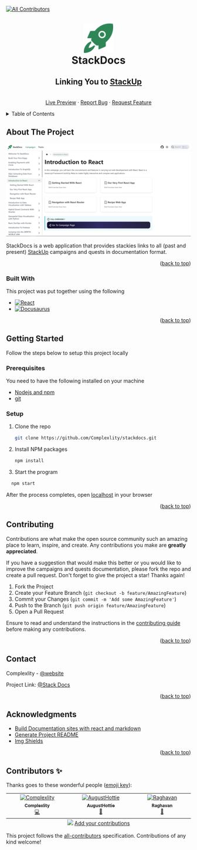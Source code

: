 <a name="readme-top"></a>
<!-- ALL-CONTRIBUTORS-BADGE:START - Do not remove or modify this section -->
[![All Contributors](https://img.shields.io/badge/all_contributors-3-orange.svg?style=flat-square)](#contributors-)
<!-- ALL-CONTRIBUTORS-BADGE:END -->
<!-- PROJECT LOGO -->
<br />
<div align="center">
  <a href="https://github.com/complexlity/stackdocs">
    <img src="static/img/logo.svg" alt="Logo" width="80" height="80">
  </a>

<!-- HEADER -->
  <h1 align="center" style="margin: 0">StackDocs</h1>
<h2 align="center">
    Linking You to <a href="https://app.stackup.dev" target="_blank">StackUp 
    <br />
    </h2>
    <br />
    <a href="https://stackdocs.netlify.app">Live Preview</a>
    ·
    <a href="https://github.com/Complexlity/stackdocs/issues">Report Bug</a>
    ·
    <a href="https://github.com/Complexlity/stackdocs/issues">Request Feature</a>
  </p>
</div>

<!-- TABLE OF CONTENTS -->
<details>
  <summary>Table of Contents</summary>
  <ol>
    <li>
      <a href="#about-the-project">About The Project</a>
      <ul>
        <li><a href="#built-with">Built With</a></li>
      </ul>
    </li>
    <li>
      <a href="#getting-started">Getting Started</a>
      <ul>
        <li><a href="#prerequisites">Prerequisites</a></li>
        <li><a href="#setup">Setup</a></li>
      </ul>
    </li>
    <li><a href="#contributing">Contributing</a></li>
    <li><a href="#contact">Contact</a></li>
    <li><a href="#acknowledgments">Acknowledgments</a></li>
  </ol>
</details>

## About The Project

[![StackDocs Screen Shot][product-screenshot]](https://stackdocs.netlify.app)

StackDocs is a web application that provides stackies links to all (past and present) [StackUp](https://app.stackup.dev/) campaigns and quests in documentation format.

<p align="right">(<a href="#readme-top">back to top</a>)</p>

### Built With

This project was put together using the following

- [![React][react.js]][react-url]
- [![Docusaurus][docusaurus]][docusaurus-url]

<p align="right">(<a href="#readme-top">back to top</a>)</p>

## Getting Started

Follow the steps below to setup this project locally

### Prerequisites

You need to have the following installed on your machine

- [Nodejs and npm](https://docs.npmjs.com/downloading-and-installing-node-js-and-npm)
- [git](https://git-scm.com/downloads)

### Setup

1. Clone the repo
   ```sh
   git clone https://github.com/Complexlity/stackdocs.git
   ```
2. Install NPM packages
   ```sh
   npm install
   ```
3. Start the program

```sh
  npm start
```

After the process completes, open [localhost](http://localhost:3000) in your browser

<p align="right">(<a href="#readme-top">back to top</a>)</p>

## Contributing

Contributions are what make the open source community such an amazing place to learn, inspire, and create. Any contributions you make are **greatly appreciated**.

If you have a suggestion that would make this better or you would like to improve the campaigns and quests documentation, please fork the repo and create a pull request. Don't forget to give the project a star! Thanks again!

1. Fork the Project
2. Create your Feature Branch (`git checkout -b feature/AmazingFeature`)
3. Commit your Changes (`git commit -m 'Add some AmazingFeature'`)
4. Push to the Branch (`git push origin feature/AmazingFeature`)
5. Open a Pull Request

Ensure to read and understand the instructions in the [contributing guide](/CONTRIBUTING.md) before making any contributions.

<p align="right">(<a href="#readme-top">back to top</a>)</p>

## Contact

Complexlity - [@website](https://complexlity-personal-portfolio/netlify.app#contact/)

Project Link: [@Stack Docs](https://github.com/Complexlity/stackdocs)

<p align="right">(<a href="#readme-top">back to top</a>)</p>

## Acknowledgments

- [Build Documentation sites with react and markdown](https://docusaurus.io)
- [Generate Project README ](https://github.com/othneildrew/Best-README-Template)
- [Img Shields](https://shields.io)

<p align="right">(<a href="#readme-top">back to top</a>)</p>

<!-- MARKDOWN LINKS & IMAGES -->
<!-- https://www.markdownguide.org/basic-syntax/#reference-style-links -->


[product-screenshot]: static/img/project-screenshot.png
[docusaurus]: https://img.shields.io/badge/Docusaurus-2e8555?style=for-the-badge&logo=docsdotrs&logoColor=white
[docusaurus-url]: https://docusaurus.io/
[react.js]: https://img.shields.io/badge/React-20232A?style=for-the-badge&logo=react&logoColor=61DAFB
[react-url]: https://reactjs.org/


## Contributors ✨

Thanks goes to these wonderful people ([emoji key](https://allcontributors.org/docs/en/emoji-key)):

<!-- ALL-CONTRIBUTORS-LIST:START - Do not remove or modify this section -->
<!-- prettier-ignore-start -->
<!-- markdownlint-disable -->
<table>
  <tbody>
    <tr>
      <td align="center" valign="top" width="14.28%"><a href="https://github.com/Complexlity"><img src="https://avatars.githubusercontent.com/u/105590967?v=4?s=100" width="100px;" alt="Complexlity"/><br /><sub><b>Complexlity</b></sub></a><br /><a href="https://github.com/Complexlity/stackdocs/commits?author=Complexlity" title="Code">💻</a></td>
      <td align="center" valign="top" width="14.28%"><a href="https://github.com/AugustHottie"><img src="https://avatars.githubusercontent.com/u/96122635?v=4?s=100" width="100px;" alt="AugustHottie"/><br /><sub><b>AugustHottie</b></sub></a><br /><a href="https://github.com/Complexlity/stackdocs/commits?author=AugustHottie" title="Documentation">📖</a></td>
      <td align="center" valign="top" width="14.28%"><a href="https://github.com/raghavan21"><img src="https://avatars.githubusercontent.com/u/66511693?v=4?s=100" width="100px;" alt="Raghavan"/><br /><sub><b>Raghavan</b></sub></a><br /><a href="https://github.com/Complexlity/stackdocs/commits?author=raghavan21" title="Documentation">📖</a></td>
    </tr>
  </tbody>
  <tfoot>
    <tr>
      <td align="center" size="13px" colspan="7">
        <img src="https://raw.githubusercontent.com/all-contributors/all-contributors-cli/1b8533af435da9854653492b1327a23a4dbd0a10/assets/logo-small.svg">
          <a href="https://all-contributors.js.org/docs/en/bot/usage">Add your contributions</a>
        </img>
      </td>
    </tr>
  </tfoot>
</table>

<!-- markdownlint-restore -->
<!-- prettier-ignore-end -->

<!-- ALL-CONTRIBUTORS-LIST:END -->

This project follows the [all-contributors](https://github.com/all-contributors/all-contributors) specification. Contributions of any kind welcome!